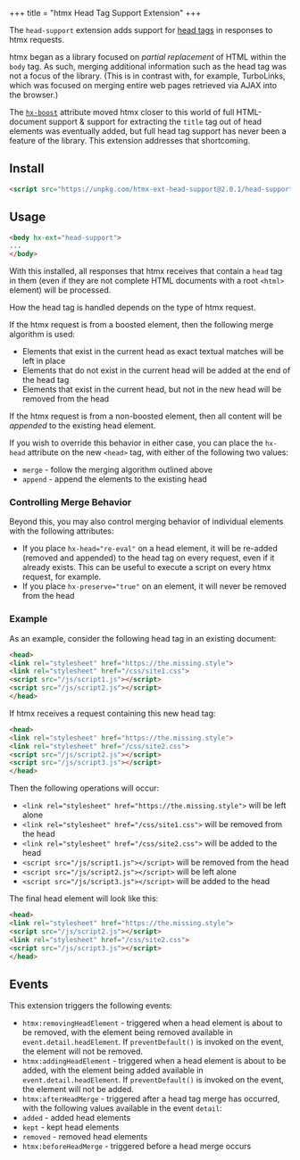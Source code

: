 +++
title = "htmx Head Tag Support Extension"
+++

The `head-support` extension adds support for [head tags](https://developer.mozilla.org/en-US/docs/Web/HTML/Element/head)
in responses to htmx requests.

htmx began as a library focused on _partial replacement_ of HTML within the `body` tag.  As such, merging additional
information such as the head tag was not a focus of the library.  (This is in contrast with, for example, TurboLinks,
which was focused on merging entire web pages retrieved via AJAX into the browser.)

The [`hx-boost`](@/attributes/hx-boost.md) attribute moved htmx closer to this world of full HTML-document support &
support for extracting the `title` tag out of head elements was eventually added, but full head tag support has never been
a feature of the library.  This extension addresses that shortcoming.

## Install

```html
<script src="https://unpkg.com/htmx-ext-head-support@2.0.1/head-support.js"></script>
```

## Usage

```html
<body hx-ext="head-support">
...
</body>
```

With this installed, all responses that htmx receives that contain a `head` tag in them (even if they are not complete
HTML documents with a root `<html>` element) will be processed.

How the head tag is handled depends on the type of htmx request.

If the htmx request is from a boosted element, then the following merge algorithm is used:

* Elements that exist in the current head as exact textual matches will be left in place
* Elements that do not exist in the current head will be added at the end of the head tag
* Elements that exist in the current head, but not in the new head will be removed from the head

If the htmx request is from a non-boosted element, then all content will be _appended_ to the existing head element.

If you wish to override this behavior in either case, you can place the `hx-head` attribute on the new `<head>` tag,
with either of the following two values:

* `merge` - follow the merging algorithm outlined above
* `append` - append the elements to the existing head

### Controlling Merge Behavior

Beyond this, you may also control merging behavior of individual elements with the following attributes:

* If you place `hx-head="re-eval"` on a head element, it will be re-added (removed and appended) to the head tag on every
request, even if it already exists.  This can be useful to execute a script on every htmx request, for example.
* If you place `hx-preserve="true"` on an element, it will never be removed from the head

### Example

As an example, consider the following head tag in an existing document:

```html
<head>
<link rel="stylesheet" href="https://the.missing.style">
<link rel="stylesheet" href="/css/site1.css">
<script src="/js/script1.js"></script>
<script src="/js/script2.js"></script>
</head>
```

If htmx receives a request containing this new head tag:

```html
<head>
<link rel="stylesheet" href="https://the.missing.style">
<link rel="stylesheet" href="/css/site2.css">
<script src="/js/script2.js"></script>
<script src="/js/script3.js"></script>
</head>
```

Then the following operations will occur:

* `<link rel="stylesheet" href="https://the.missing.style">` will be left alone
* `<link rel="stylesheet" href="/css/site1.css">` will be removed from the head
* `<link rel="stylesheet" href="/css/site2.css">` will be added to the head
* `<script src="/js/script1.js"></script>` will be removed from the head
* `<script src="/js/script2.js"></script>` will be left alone
* `<script src="/js/script3.js"></script>` will be added to the head

The final head element will look like this:

```html
<head>
<link rel="stylesheet" href="https://the.missing.style">
<script src="/js/script2.js"></script>
<link rel="stylesheet" href="/css/site2.css">
<script src="/js/script3.js"></script>
</head>
```

## Events

This extension triggers the following events:

* `htmx:removingHeadElement` - triggered when a head element is about to be removed, with the element being removed
available in `event.detail.headElement`.  If `preventDefault()` is invoked on the event, the element will not be removed.
* `htmx:addingHeadElement` - triggered when a head element is about to be added, with the element being added
available in `event.detail.headElement`.  If `preventDefault()` is invoked on the event, the element will not be added.
* `htmx:afterHeadMerge` - triggered after a head tag merge has occurred, with the following values available in the event `detail`:
* `added` - added head elements
* `kept` -  kept head elements
* `removed` -  removed head elements
* `htmx:beforeHeadMerge` - triggered before a head merge occurs

